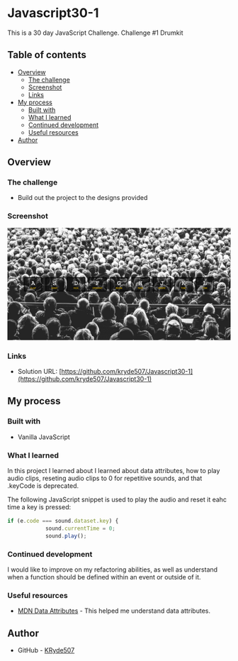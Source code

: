 # Javascript30-1
 This is a 30 day JavaScript Challenge. Challenge #1 Drumkit
 
## Table of contents

- [Overview](#overview)
  - [The challenge](#the-challenge)
  - [Screenshot](#screenshot)
  - [Links](#links)
- [My process](#my-process)
  - [Built with](#built-with)
  - [What I learned](#what-i-learned)
  - [Continued development](#continued-development)
  - [Useful resources](#useful-resources)
- [Author](#author)

## Overview

### The challenge

- Build out the project to the designs provided

### Screenshot

![Project Screenshot](./images/Screenshot.png)


### Links

- Solution URL: [https://github.com/kryde507/Javascript30-1](https://github.com/kryde507/Javascript30-1)

## My process

### Built with

- Vanilla JavaScript

### What I learned

In this project I learned about I learned about data attributes, how to play audio clips, reseting audio clips to 0 for repetitive sounds, and that .keyCode is deprecated.


The following JavaScript snippet is used to play the audio and reset it eahc time a key is pressed:
```js
if (e.code === sound.dataset.key) {
            sound.currentTime = 0; 
            sound.play();
```


### Continued development

I would like to improve on my refactoring abilities, as well as understand when a function should be defined within an event or outside of it. 

### Useful resources

- [MDN Data Attributes](https://developer.mozilla.org/en-US/docs/Learn/HTML/Howto/Use_data_attributes) - This helped me understand data attributes.

## Author

- GitHub - [KRyde507](https://github.com/kryde507)

